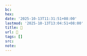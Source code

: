 ```yaml
---
bc:
hex:
date: '2025-10-13T11:31:51+08:00'
lastmod: '2025-10-13T13:04:51+08:00'
title: 󰪸
url: 󰪸
tags: []
src:
note:
---
```

